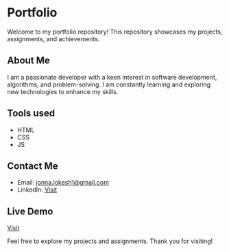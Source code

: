 # Portfolio

Welcome to my portfolio repository! This repository showcases my projects, assignments, and achievements.

## About Me
I am a passionate developer with a keen interest in software development, algorithms, and problem-solving. I am constantly learning and exploring new technologies to enhance my skills.

## Tools used
- HTML
- CSS
- JS
## Contact Me
- Email: jonna.lokesh1@gmail.com
- LinkedIn: [Visit](https://www.linkedin.com/in/j-lokesh)
  
## Live Demo 
[Visit](https://jlokesh.netlify.app)

Feel free to explore my projects and assignments. Thank you for visiting!
